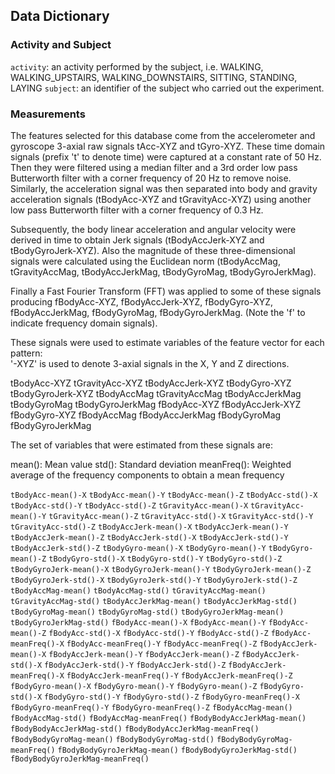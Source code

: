## Data Dictionary

### Activity and Subject

`activity`: an activity performed by the subject, i.e. WALKING, WALKING_UPSTAIRS, WALKING_DOWNSTAIRS, SITTING, STANDING, LAYING
`subject`: an identifier of the subject who carried out the experiment.

### Measurements

The features selected for this database come from the accelerometer and gyroscope 3-axial raw signals tAcc-XYZ and tGyro-XYZ. These time domain signals (prefix 't' to denote time) were captured at a constant rate of 50 Hz. Then they were filtered using a median filter and a 3rd order low pass Butterworth filter with a corner frequency of 20 Hz to remove noise. Similarly, the acceleration signal was then separated into body and gravity acceleration signals (tBodyAcc-XYZ and tGravityAcc-XYZ) using another low pass Butterworth filter with a corner frequency of 0.3 Hz. 

Subsequently, the body linear acceleration and angular velocity were derived in time to obtain Jerk signals (tBodyAccJerk-XYZ and tBodyGyroJerk-XYZ). Also the magnitude of these three-dimensional signals were calculated using the Euclidean norm (tBodyAccMag, tGravityAccMag, tBodyAccJerkMag, tBodyGyroMag, tBodyGyroJerkMag). 

Finally a Fast Fourier Transform (FFT) was applied to some of these signals producing fBodyAcc-XYZ, fBodyAccJerk-XYZ, fBodyGyro-XYZ, fBodyAccJerkMag, fBodyGyroMag, fBodyGyroJerkMag. (Note the 'f' to indicate frequency domain signals). 

These signals were used to estimate variables of the feature vector for each pattern:  
'-XYZ' is used to denote 3-axial signals in the X, Y and Z directions.

tBodyAcc-XYZ
tGravityAcc-XYZ
tBodyAccJerk-XYZ
tBodyGyro-XYZ
tBodyGyroJerk-XYZ
tBodyAccMag
tGravityAccMag
tBodyAccJerkMag
tBodyGyroMag
tBodyGyroJerkMag
fBodyAcc-XYZ
fBodyAccJerk-XYZ
fBodyGyro-XYZ
fBodyAccMag
fBodyAccJerkMag
fBodyGyroMag
fBodyGyroJerkMag

The set of variables that were estimated from these signals are: 

mean(): Mean value
std(): Standard deviation
meanFreq(): Weighted average of the frequency components to obtain a mean frequency


`tBodyAcc-mean()-X`
`tBodyAcc-mean()-Y`
`tBodyAcc-mean()-Z`
`tBodyAcc-std()-X`
`tBodyAcc-std()-Y`
`tBodyAcc-std()-Z`
`tGravityAcc-mean()-X`
`tGravityAcc-mean()-Y`
`tGravityAcc-mean()-Z`
`tGravityAcc-std()-X`
`tGravityAcc-std()-Y`
`tGravityAcc-std()-Z`
`tBodyAccJerk-mean()-X`
`tBodyAccJerk-mean()-Y`
`tBodyAccJerk-mean()-Z`
`tBodyAccJerk-std()-X`
`tBodyAccJerk-std()-Y`
`tBodyAccJerk-std()-Z`
`tBodyGyro-mean()-X`
`tBodyGyro-mean()-Y`
`tBodyGyro-mean()-Z`
`tBodyGyro-std()-X`
`tBodyGyro-std()-Y`
`tBodyGyro-std()-Z`
`tBodyGyroJerk-mean()-X`
`tBodyGyroJerk-mean()-Y`
`tBodyGyroJerk-mean()-Z`
`tBodyGyroJerk-std()-X`
`tBodyGyroJerk-std()-Y`
`tBodyGyroJerk-std()-Z`
`tBodyAccMag-mean()`
`tBodyAccMag-std()`
`tGravityAccMag-mean()`
`tGravityAccMag-std()`
`tBodyAccJerkMag-mean()`
`tBodyAccJerkMag-std()`
`tBodyGyroMag-mean()`
`tBodyGyroMag-std()`
`tBodyGyroJerkMag-mean()`
`tBodyGyroJerkMag-std()`
`fBodyAcc-mean()-X`
`fBodyAcc-mean()-Y`
`fBodyAcc-mean()-Z`
`fBodyAcc-std()-X`
`fBodyAcc-std()-Y`
`fBodyAcc-std()-Z`
`fBodyAcc-meanFreq()-X`
`fBodyAcc-meanFreq()-Y`
`fBodyAcc-meanFreq()-Z`
`fBodyAccJerk-mean()-X`
`fBodyAccJerk-mean()-Y`
`fBodyAccJerk-mean()-Z`
`fBodyAccJerk-std()-X`
`fBodyAccJerk-std()-Y`
`fBodyAccJerk-std()-Z`
`fBodyAccJerk-meanFreq()-X`
`fBodyAccJerk-meanFreq()-Y`
`fBodyAccJerk-meanFreq()-Z`
`fBodyGyro-mean()-X`
`fBodyGyro-mean()-Y`
`fBodyGyro-mean()-Z`
`fBodyGyro-std()-X`
`fBodyGyro-std()-Y`
`fBodyGyro-std()-Z`
`fBodyGyro-meanFreq()-X`
`fBodyGyro-meanFreq()-Y`
`fBodyGyro-meanFreq()-Z`
`fBodyAccMag-mean()`
`fBodyAccMag-std()`
`fBodyAccMag-meanFreq()`
`fBodyBodyAccJerkMag-mean()`
`fBodyBodyAccJerkMag-std()`
`fBodyBodyAccJerkMag-meanFreq()`
`fBodyBodyGyroMag-mean()`
`fBodyBodyGyroMag-std()`
`fBodyBodyGyroMag-meanFreq()`
`fBodyBodyGyroJerkMag-mean()`
`fBodyBodyGyroJerkMag-std()`
`fBodyBodyGyroJerkMag-meanFreq()`

